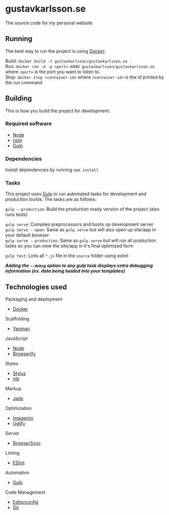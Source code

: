 # gustavkarlsson.se
The source code for my personal website

## Running
The best way to run the project is using [Docker](https://www.docker.com/):

Build: `docker build -t gustavkarlsson/gustavkarlsson.se .`  
Run: `docker run -d -p <port>:8080 gustavkarlsson/gustavkarlsson.se` where `<port>` is the port you want to listen to.  
Stop: `docker stop <container-id>` where `<container-id>` is the id printed by the run command

## Building
This is how you build the project for development:

### Required software
- [Node](https://nodejs.org/)
- [npm](https://www.npmjs.com/)
- [Gulp](http://gulpjs.com/)

### Dependencies
Install dependencies by running `npm install`

### Tasks
This project uses [Gulp](http://gulpjs.com) to run automated tasks for development and production builds.
The tasks are as follows:

`gulp --production`: Build the production ready version of the project (also runs tests)

`gulp serve`: Compiles preprocessors and boots up development server  
`gulp serve --open`: Same as `gulp serve` but will also open up site/app in your default browser  
`gulp serve --production`: Same as `gulp serve` but will run all production tasks so you can view the site/app in it's final optimized form

`gulp test`: Lints all `*.js` file in the `source` folder using eslint

***Adding the `--debug` option to any gulp task displays extra debugging information (ex. data being loaded into your templates)***

## Technologies used

Packaging and deployment
- [Docker](https://www.docker.com/)

Scaffolding
- [Yeoman](http://yeoman.io/)

JavaScript
- [Node](https://nodejs.org/)
- [Browserify](http://browserify.org/)

Styles
- [Stylus](https://learnboost.github.io/stylus/)
- [nib](https://tj.github.io/nib/)

Markup
- [Jade](http://jade-lang.com/)

Optimization
- [Imagemin](https://github.com/imagemin/imagemin)
- [Uglify](https://github.com/mishoo/UglifyJS)

Server
- [BrowserSync](http://www.browsersync.io/)

Linting
- [ESlint](http://eslint.org/)

Automation
- [Gulp](http://gulpjs.com)

Code Management
- [Editorconfig](http://editorconfig.org/)
- [Git](https://git-scm.com/)
